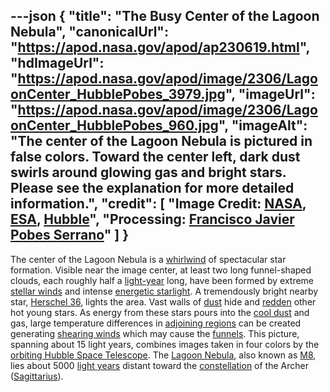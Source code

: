 ---json
{
  "title": "The Busy Center of the Lagoon Nebula",
  "canonicalUrl": "https://apod.nasa.gov/apod/ap230619.html",
  "hdImageUrl": "https://apod.nasa.gov/apod/image/2306/LagoonCenter_HubblePobes_3979.jpg",
  "imageUrl": "https://apod.nasa.gov/apod/image/2306/LagoonCenter_HubblePobes_960.jpg",
  "imageAlt": "The center of the Lagoon Nebula is pictured in false colors. Toward the center left, dark dust swirls around glowing gas and bright stars. Please see the explanation for more detailed information.",
  "credit": [
    "Image Credit: [NASA](https://www.nasa.gov/), [ESA](https://www.esa.int/), [Hubble](https://www.nasa.gov/mission_pages/hubble/main/index.html)",
    "Processing: [Francisco Javier Pobes Serrano](https://www.instagram.com/javierpobes/)"
  ]
}
---

The center of the Lagoon Nebula is a [whirlwind](https://youtu.be/bjb7QtMEBUg?t=144) of spectacular star formation. Visible near the image center, at least two long funnel-shaped clouds, each roughly half a [light-year](http://starchild.gsfc.nasa.gov/docs/StarChild/questions/question19.html) long, have been formed by extreme [stellar winds](https://apod.nasa.gov/apod/ap000318.html) and intense [energetic starlight](https://science.nasa.gov/ems/10_ultravioletwaves). A tremendously bright nearby star, [Herschel 36](https://ui.adsabs.harvard.edu/abs/1995ApJ...445L.153S/abstract), lights the area. Vast walls of [dust](https://apod.nasa.gov/apod/ap010813.html) hide and [redden](https://en.wikipedia.org/wiki/Interstellar_reddening) other hot young stars. As energy from these stars pours into the [cool dust](https://apod.nasa.gov/apod/ap010914.html) and gas, large temperature differences in [adjoining regions](https://preview.redd.it/kneuqv5l7n461.jpg?auto=webp&s=2d7a7748018051ddcd76a8abbcb01b9c2dc674fa) can be created generating [shearing winds](https://en.wikipedia.org/wiki/Wind_shear) which may cause the [funnels](https://hubblesite.org/contents/media/images/1996/38/462-Image.html). This picture, spanning about 15 light years, combines images taken in four colors by the [orbiting Hubble Space Telescope](https://apod.nasa.gov/apod/ap010806.html). The [Lagoon Nebula](https://apod.nasa.gov/apod/ap181112.html), also known as [M8](https://en.wikipedia.org/wiki/Lagoon_Nebula), lies about 5000 [light years](https://www.glyphweb.com/esky/concepts/lightyear.html) distant toward the [constellation](https://spaceplace.nasa.gov/constellations/en/) of the Archer ([Sagittarius](https://stardate.org/astro-guide/sagittarius-archer-0)).
